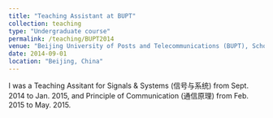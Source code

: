 ```yaml
---
title: "Teaching Assistant at BUPT"
collection: teaching
type: "Undergraduate course"
permalink: /teaching/BUPT2014
venue: "Beijing University of Posts and Telecommunications (BUPT), School of Information and Communication Engineering"
date: 2014-09-01
location: "Beijing, China"
---
```


I was a Teaching Assitant for Signals & Systems (信号与系统) from Sept. 2014 to Jan. 2015, and Principle of Communication (通信原理) from Feb. 2015 to May. 2015.
